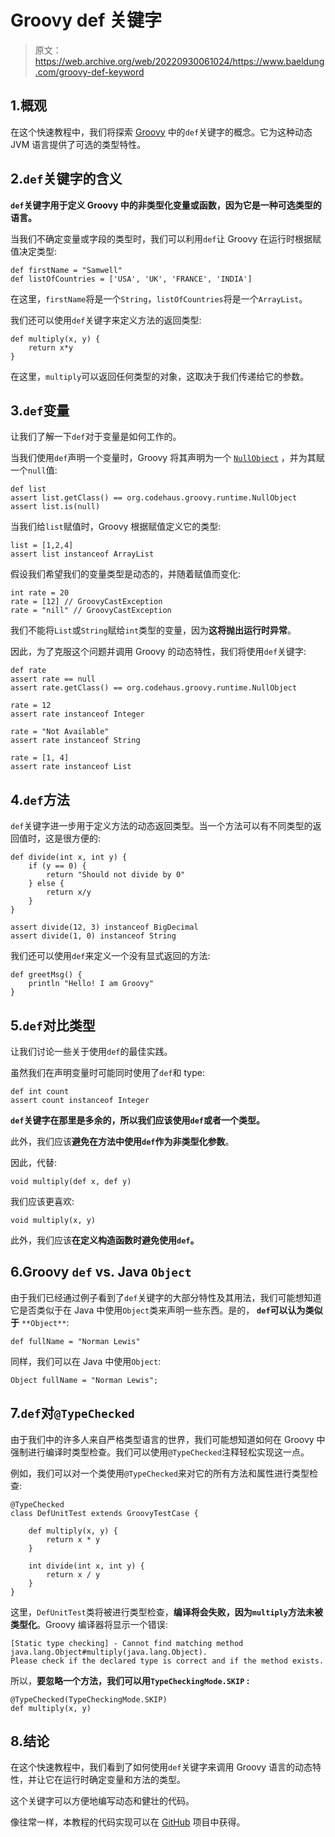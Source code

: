 # Groovy def 关键字

> 原文：<https://web.archive.org/web/20220930061024/https://www.baeldung.com/groovy-def-keyword>

## 1.概观

在这个快速教程中，我们将探索 [Groovy](/web/20220701012345/https://www.baeldung.com/groovy-language) 中的`def`关键字的概念。它为这种动态 JVM 语言提供了可选的类型特性。

## 2.`def`关键字的含义

**`def`关键字用于定义 Groovy 中的非类型化变量或函数，因为它是一种可选类型的语言。**

当我们不确定变量或字段的类型时，我们可以利用`def`让 Groovy 在运行时根据赋值决定类型:

```
def firstName = "Samwell"  
def listOfCountries = ['USA', 'UK', 'FRANCE', 'INDIA'] 
```

在这里，`firstName`将是一个`String`，`listOfCountries`将是一个`ArrayList`。

我们还可以使用`def`关键字来定义方法的返回类型:

```
def multiply(x, y) {
    return x*y
}
```

在这里，`multiply`可以返回任何类型的对象，这取决于我们传递给它的参数。

## 3.`def`变量

让我们了解一下`def`对于变量是如何工作的。

当我们使用`def`声明一个变量时，Groovy 将其声明为一个 [`NullObject`](https://web.archive.org/web/20220701012345/http://docs.groovy-lang.org/docs/groovy-2.3.2/html/api/org/codehaus/groovy/runtime/NullObject.html) ，并为其赋一个`null`值:

```
def list
assert list.getClass() == org.codehaus.groovy.runtime.NullObject
assert list.is(null) 
```

当我们给`list`赋值时，Groovy 根据赋值定义它的类型:

```
list = [1,2,4]
assert list instanceof ArrayList 
```

假设我们希望我们的变量类型是动态的，并随着赋值而变化:

```
int rate = 20
rate = [12] // GroovyCastException
rate = "nill" // GroovyCastException
```

我们不能将`List`或`String`赋给`int`类型的变量，因为**这将抛出运行时异常**。

因此，为了克服这个问题并调用 Groovy 的动态特性，我们将使用`def`关键字:

```
def rate
assert rate == null
assert rate.getClass() == org.codehaus.groovy.runtime.NullObject

rate = 12
assert rate instanceof Integer

rate = "Not Available"
assert rate instanceof String

rate = [1, 4]
assert rate instanceof List
```

## 4.`def`方法

`def`关键字进一步用于定义方法的动态返回类型。当一个方法可以有不同类型的返回值时，这是很方便的:

```
def divide(int x, int y) {
    if (y == 0) {
        return "Should not divide by 0"
    } else {
        return x/y
    }
}

assert divide(12, 3) instanceof BigDecimal
assert divide(1, 0) instanceof String
```

我们还可以使用`def`来定义一个没有显式返回的方法:

```
def greetMsg() {
    println "Hello! I am Groovy"
}
```

## 5.`def`对比类型

让我们讨论一些关于使用`def`的最佳实践。

虽然我们在声明变量时可能同时使用了`def`和 type:

```
def int count
assert count instanceof Integer
```

**`def`关键字在那里是多余的，所以我们应该使用`def`或者一个类型。**

此外，我们应该**避免在方法中使用`def`作为非类型化参数**。

因此，代替:

```
void multiply(def x, def y)
```

我们应该更喜欢:

```
void multiply(x, y)
```

此外，我们应该**在定义构造函数时避免使用`def`。**

## 6.Groovy `def` vs. Java `Object`

由于我们已经通过例子看到了`def`关键字的大部分特性及其用法，我们可能想知道它是否类似于在 Java 中使用`Object`类来声明一些东西。是的， **`def`可以认为类似于** `**Object**`:

```
def fullName = "Norman Lewis"
```

同样，我们可以在 Java 中使用`Object`:

```
Object fullName = "Norman Lewis";
```

## 7.`def`对`@TypeChecked`

由于我们中的许多人来自严格类型语言的世界，我们可能想知道如何在 Groovy 中强制进行编译时类型检查。我们可以使用`@TypeChecked`注释轻松实现这一点。

例如，我们可以对一个类使用`@TypeChecked`来对它的所有方法和属性进行类型检查:

```
@TypeChecked
class DefUnitTest extends GroovyTestCase {

    def multiply(x, y) {
        return x * y
    }

    int divide(int x, int y) {
        return x / y
    }
}
```

这里，`DefUnitTest`类将被进行类型检查，**编译将会失败，因为`multiply`方法未被类型化**。Groovy 编译器将显示一个错误:

```
[Static type checking] - Cannot find matching method java.lang.Object#multiply(java.lang.Object).
Please check if the declared type is correct and if the method exists.
```

所以，**要忽略一个方法，我们可以用`TypeCheckingMode.SKIP` :**

```
@TypeChecked(TypeCheckingMode.SKIP)
def multiply(x, y)
```

## 8.结论

在这个快速教程中，我们看到了如何使用`def`关键字来调用 Groovy 语言的动态特性，并让它在运行时确定变量和方法的类型。

这个关键字可以方便地编写动态和健壮的代码。

像往常一样，本教程的代码实现可以在 [GitHub](https://web.archive.org/web/20220701012345/https://github.com/eugenp/tutorials/tree/master/core-groovy-modules/core-groovy-2) 项目中获得。